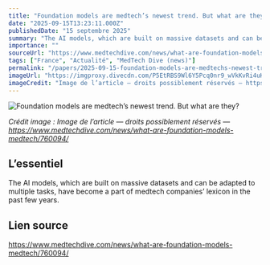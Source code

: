 ```yaml
---
title: "Foundation models are medtech’s newest trend. But what are they?"
date: "2025-09-15T13:23:11.000Z"
publishedDate: "15 septembre 2025"
summary: "The AI models, which are built on massive datasets and can be adapted to multiple tasks, have become a part of medtech companies&rsquo; lexicon in the past few years."
importance: ""
sourceUrl: "https://www.medtechdive.com/news/what-are-foundation-models-medtech/760094/"
tags: ["France", "Actualité", "MedTech Dive (news)"]
permalink: "/papers/2025-09-15-foundation-models-are-medtechs-newest-trend-but-what-are-they"
imageUrl: "https://imgproxy.divecdn.com/P5EtRBS9Wl6Y5Pcq0nr9_wVkKvRi4uKEOxXf6g42TwQ/g:ce/rs:fit:770:435/Z3M6Ly9kaXZlc2l0ZS1zdG9yYWdlL2RpdmVpbWFnZS9WaWtfS3Jpc2huYXNldHR5X01vc2FpY19EZW1vMS5qcGc=.webp"
imageCredit: "Image de l’article — droits possiblement réservés — https://www.medtechdive.com/news/what-are-foundation-models-medtech/760094/"
---
```


![Foundation models are medtech’s newest trend. But what are they?](https://imgproxy.divecdn.com/P5EtRBS9Wl6Y5Pcq0nr9_wVkKvRi4uKEOxXf6g42TwQ/g:ce/rs:fit:770:435/Z3M6Ly9kaXZlc2l0ZS1zdG9yYWdlL2RpdmVpbWFnZS9WaWtfS3Jpc2huYXNldHR5X01vc2FpY19EZW1vMS5qcGc=.webp)

*Crédit image : Image de l’article — droits possiblement réservés — https://www.medtechdive.com/news/what-are-foundation-models-medtech/760094/*

## L’essentiel

The AI models, which are built on massive datasets and can be adapted to multiple tasks, have become a part of medtech companies&rsquo; lexicon in the past few years.

## Lien source

https://www.medtechdive.com/news/what-are-foundation-models-medtech/760094/

